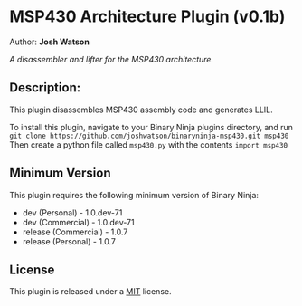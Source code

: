 # MSP430 Architecture Plugin (v0.1b)
Author: **Josh Watson**

_A disassembler and lifter for the MSP430 architecture._

## Description:

This plugin disassembles MSP430 assembly code and generates LLIL.

To install this plugin, navigate to your Binary Ninja plugins directory, and run
```git clone https://github.com/joshwatson/binaryninja-msp430.git msp430```
Then create a python file called `msp430.py` with the contents
```import msp430```

## Minimum Version

This plugin requires the following minimum version of Binary Ninja:

 * dev (Personal) - 1.0.dev-71
 * dev (Commercial) - 1.0.dev-71
 * release (Commercial) - 1.0.7
 * release (Personal) - 1.0.7



## License

This plugin is released under a [MIT](LICENSE) license.


